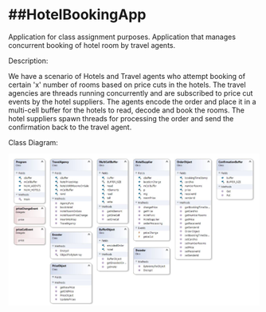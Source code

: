 ##HotelBookingApp
===============
Application for class assignment purposes.
Application that manages concurrent booking of hotel room by travel agents.

Description:

We have a scenario of Hotels and Travel agents who attempt booking of certain 'x' number of rooms based on price cuts in the hotels. The travel agencies are threads running concurrently and are subscribed to price cut events by the hotel suppliers.
The agents encode the order and place it in a multi-cell buffer for the hotels to read, decode and book the rooms. The hotel suppliers spawn threads for processing the order and send the confirmation back to the travel agent.

Class Diagram:

![alt tag](https://github.com/karth707/hotelBookingApp/blob/master/class-diagram.JPG)
